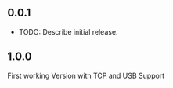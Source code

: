 ## 0.0.1

* TODO: Describe initial release.


## 1.0.0
First working Version with TCP and USB Support